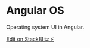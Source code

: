 # Angular OS
Operating system UI in Angular.

[Edit on StackBlitz ⚡️](https://stackblitz.com/edit/angular-os)

